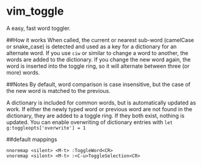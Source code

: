 # vim_toggle
A easy, fast word toggler.

##How it works
When called, the current or nearest sub-word (camelCase or snake_case) is detected and used as a key for a dictionary for an alternate word. If you use `ciw` or similar to change a word to another, the words are added to the dictionary. If you change the new word again, the word is inserted into the toggle ring, so it will alternate between three (or more) words.

##Notes
By default, word comparison is case insensitive, but the case of the new word is matched to the previous.

A dictionary is included for common words, but is automatically updated as work. If either the newly typed word or previous word are not found in the dictionary, they are added to a toggle ring. If they both exist, nothing is updated. You can enable overwriting of dictionary entries with `let g:toggleopts['overwrite'] = 1`

##default mappings

    nnoremap <silent> <M-t> :ToggleWord<CR>
    vnoremap <silent> <M-t> :<C-u>ToggleSelection<CR>
